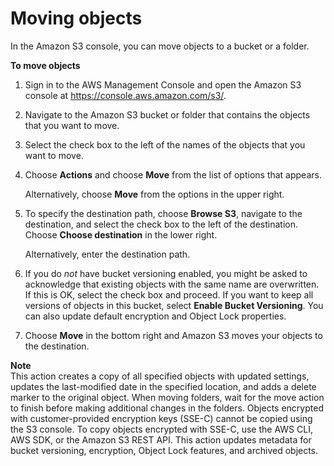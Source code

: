 # Moving objects<a name="move-object"></a>

In the Amazon S3 console, you can move objects to a bucket or a folder\. 

**To move objects**

1. Sign in to the AWS Management Console and open the Amazon S3 console at [https://console\.aws\.amazon\.com/s3/](https://console.aws.amazon.com/s3/)\.

1. Navigate to the Amazon S3 bucket or folder that contains the objects that you want to move\.

1. Select the check box to the left of the names of the objects that you want to move\.

1. Choose **Actions** and choose **Move** from the list of options that appears\.

   Alternatively, choose **Move** from the options in the upper right\. 

1. To specify the destination path, choose **Browse S3**, navigate to the destination, and select the check box to the left of the destination\. Choose **Choose destination** in the lower right\. 

   Alternatively, enter the destination path\. 

1. If you do *not* have bucket versioning enabled, you might be asked to acknowledge that existing objects with the same name are overwritten\. If this is OK, select the check box and proceed\. If you want to keep all versions of objects in this bucket, select **Enable Bucket Versioning**\. You can also update default encryption and Object Lock properties\.

1. Choose **Move** in the bottom right and Amazon S3 moves your objects to the destination\.

**Note**  
This action creates a copy of all specified objects with updated settings, updates the last\-modified date in the specified location, and adds a delete marker to the original object\. 
When moving folders, wait for the move action to finish before making additional changes in the folders\. 
Objects encrypted with customer\-provided encryption keys \(SSE\-C\) cannot be copied using the S3 console\. To copy objects encrypted with SSE\-C, use the AWS CLI, AWS SDK, or the Amazon S3 REST API\. 
This action updates metadata for bucket versioning, encryption, Object Lock features, and archived objects\. 